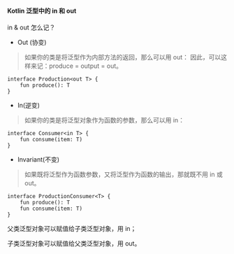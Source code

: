 #### Kotlin 泛型中的 in 和 out

in & out 怎么记？

- Out (协变)

>如果你的类是将泛型作为内部方法的返回，那么可以用 out：
因此，可以这样来记：produce = output = out。

```
interface Production<out T> {
    fun produce(): T
}
```

- In(逆变)

>如果你的类是将泛型对象作为函数的参数，那么可以用 in：

```
interface Consumer<in T> {
    fun consume(item: T)
}
```

- Invariant(不变)

>如果既将泛型作为函数参数，又将泛型作为函数的输出，那就既不用 in 或 out。

```
interface ProductionConsumer<T> {
    fun produce(): T
    fun consume(item: T)
}
```

父类泛型对象可以赋值给子类泛型对象，用 in；

子类泛型对象可以赋值给父类泛型对象，用 out。




